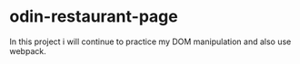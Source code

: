# odin-restaurant-page
In this project i will continue to practice my DOM manipulation and also use webpack.
